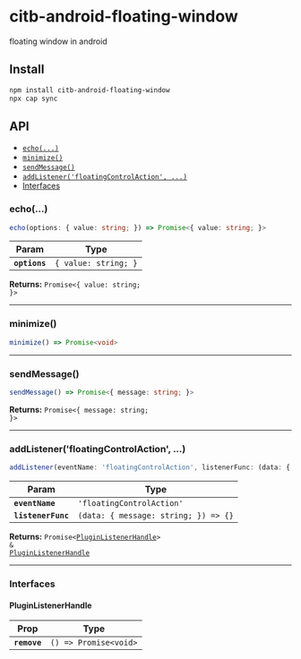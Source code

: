 # citb-android-floating-window

floating window in android

## Install

```bash
npm install citb-android-floating-window
npx cap sync
```

## API

<docgen-index>

* [`echo(...)`](#echo)
* [`minimize()`](#minimize)
* [`sendMessage()`](#sendmessage)
* [`addListener('floatingControlAction', ...)`](#addlistenerfloatingcontrolaction)
* [Interfaces](#interfaces)

</docgen-index>

<docgen-api>
<!--Update the source file JSDoc comments and rerun docgen to update the docs below-->

### echo(...)

```typescript
echo(options: { value: string; }) => Promise<{ value: string; }>
```

| Param         | Type                            |
| ------------- | ------------------------------- |
| **`options`** | <code>{ value: string; }</code> |

**Returns:** <code>Promise&lt;{ value: string; }&gt;</code>

--------------------


### minimize()

```typescript
minimize() => Promise<void>
```

--------------------


### sendMessage()

```typescript
sendMessage() => Promise<{ message: string; }>
```

**Returns:** <code>Promise&lt;{ message: string; }&gt;</code>

--------------------


### addListener('floatingControlAction', ...)

```typescript
addListener(eventName: 'floatingControlAction', listenerFunc: (data: { message: string; }) => {}) => Promise<PluginListenerHandle> & PluginListenerHandle
```

| Param              | Type                                               |
| ------------------ | -------------------------------------------------- |
| **`eventName`**    | <code>'floatingControlAction'</code>               |
| **`listenerFunc`** | <code>(data: { message: string; }) =&gt; {}</code> |

**Returns:** <code>Promise&lt;<a href="#pluginlistenerhandle">PluginListenerHandle</a>&gt; & <a href="#pluginlistenerhandle">PluginListenerHandle</a></code>

--------------------


### Interfaces


#### PluginListenerHandle

| Prop         | Type                                      |
| ------------ | ----------------------------------------- |
| **`remove`** | <code>() =&gt; Promise&lt;void&gt;</code> |

</docgen-api>
